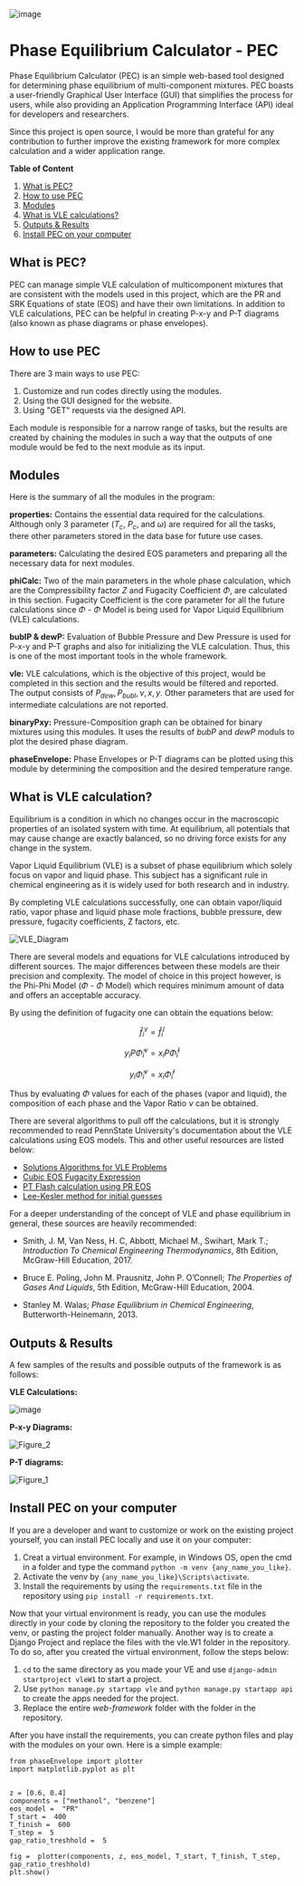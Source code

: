 ![image](https://github.com/Homanloo/PEC/assets/118424174/f590a4e2-472c-4afa-ae5b-1f8811cb90cc)

# Phase Equilibrium Calculator - PEC
Phase Equilibrium Calculator (PEC) is an simple web-based tool designed for determining phase equilibrium of multi-component mixtures. PEC boasts a user-friendly Graphical User Interface (GUI) that simplifies the process for users, while also providing an Application Programming Interface (API) ideal for developers and researchers.

Since this project is open source, I would be more than grateful for any contribution to further improve the existing framework for more complex calculation and a wider application range.

**Table of Content**
1. [What is PEC?](#1)
2. [How to use PEC](#2)
3. [Modules](#3)
4. [What is VLE calculations?](#4)
5. [Outputs & Results](#5)
6. [Install PEC on your computer](#6)

## What is PEC?  <a name="1"></a>
PEC can manage simple VLE calculation of multicomponent mixtures that are consistent with the models used in this project, which are the PR and SRK Equations of state (EOS) and have their own limitations. 
In addition to VLE calculations, PEC can be helpful in creating P-x-y and P-T diagrams (also known as phase diagrams or phase envelopes). 

## How to use PEC <a name="2"></a>
There are 3 main ways to use PEC:

 1. Customize and run codes directly using the modules.
 2. Using the GUI designed for the website.
 3. Using "GET" requests via the designed API.

Each module is responsible for a narrow range of tasks, but the results are created by chaining the modules in such a way that the outputs of one module would be fed to the next module as its input.

## Modules <a name="3"></a>
Here is the summary of all the modules in the program:

**properties:**
Contains the essential data required for the calculations. Although only 3 parameter ($T_c$, $P_c$, and $\omega$) are required for all the tasks, there other parameters stored in the data base for future use cases.

**parameters:**
Calculating the desired EOS parameters and preparing all the necessary data for next modules.

**phiCalc:**
Two of the main parameters in the whole phase calculation, which are the Compressibility factor $Z$ and Fugacity  Coefficient $\Phi$, are calculated in this section. Fugacity Coefficient is the core parameter for all the future calculations since $\Phi$ - $\Phi$ Model is being used for Vapor Liquid Equilibrium (VLE) calculations.

**bublP & dewP:**
Evaluation of Bubble Pressure and Dew Pressure is used for P-x-y and P-T graphs and also for initializing the VLE calculation. Thus, this is one of the most important tools in the whole framework.

**vle:**
VLE calculations, which is the objective of this project, would be completed in this section and the results would be filtered and reported.
The output consists of $P_{dew}, P_{bubl}, \nu, x, y$. Other parameters that are used for intermediate calculations are not reported.

**binaryPxy:**
Pressure-Composition graph can be obtained for binary mixtures using this modules. It uses the results of *bubP* and *dewP* moduls to plot the desired phase diagram.

**phaseEnvelope:**
Phase Envelopes or P-T diagrams can be plotted using this module by determining the composition and the desired temperature range.

## What is VLE calculation? <a name="4"></a>
Equilibrium is a condition in which no changes occur in the macroscopic properties of an isolated system with time. At equilibrium, all potentials that may cause change are exactly balanced, so no driving force exists for any change in the system.

Vapor Liquid Equilibrium (VLE) is a subset of phase equilibrium which solely focus on vapor and liquid phase. This subject has a significant rule in chemical engineering as it is widely used for both research and in industry.

By completing VLE calculations successfully, one can obtain vapor/liquid ratio, vapor phase and liquid phase mole fractions, bubble pressure, dew pressure, fugacity coefficients, Z factors, etc.

![VLE_Diagram](https://github.com/Homanloo/PEC/assets/118424174/32161459-4e26-4f13-ad56-e9800651024a)

There are several models and equations for VLE calculations introduced by different sources. The major differences between these models are their precision and complexity. The model of choice in this project however, is the Phi-Phi Model ($\Phi$ - $\Phi$ Model) which requires minimum amount of data and offers an acceptable accuracy.

By using the definition of fugacity one can obtain the equations below:

$$\hat{f}_i^v = \hat{f}_i^l$$

$$y_i P \hat{\Phi}_i^v = x_i P \hat{\Phi}_i^l$$

$$y_i \hat{\Phi}_i^v = x_i \hat{\Phi}_i^l$$

Thus by evaluating $\Phi$ values for each of the phases (vapor and liquid), the composition of each phase and the Vapor Ratio $\nu$ can be obtained.

There are several algorithms to pull off the calculations, but it is strongly recommended to read PennState University's documentation about the VLE calculations using EOS models. This and other useful resources are listed below:

 - [Solutions Algorithms for VLE Problems](https://www.e-education.psu.edu/png520/m17_p4.html)
 - [Cubic EOS Fugacity Expression](https://www.e-education.psu.edu/png520/m16_p6.html)
 - [PT Flash calculation using PR EOS](https://cheguide.com/pt_flash.html#:~:text=PT%20Flash%20calculation%20determines%20split,of%20State%20%28PR%20EOS%29.)
 - [Lee-Kesler method for initial guesses](https://en.wikipedia.org/wiki/Lee%E2%80%93Kesler_method#:~:text=The%20Lee%E2%80%93Kesler%20method%20allows,acentric%20factor%20%CF%89%20are%20known.)

For a deeper understanding of the concept of VLE and phase equilibrium in general, these sources are heavily recommended:

 -  Smith, J. M, Van Ness, H. C, Abbott, Michael M., Swihart, Mark T.; *Introduction To Chemical Engineering Thermodynamics*, 8th Edition, McGraw-Hill Education, 2017.

 - Bruce E. Poling, John M. Prausnitz, John P. O’Connell; *The Properties of Gases And Liquids*, 5th Edition, McGraw-Hill Education, 2004.

 - Stanley M. Walas; *Phase Equilibrium in Chemical Engineering*, Butterworth-Heinemann, 2013.

## Outputs & Results <a name="5"></a>
A few samples of the results and possible outputs of the framework is as follows:

**VLE Calculations:**

![image](https://github.com/Homanloo/PEC/assets/118424174/8f5f85b7-e2f1-4718-a115-84bd68634200)


**P-x-y Diagrams:**

![Figure_2](https://github.com/Homanloo/PEC/assets/118424174/d0ca2560-b5ee-4e4e-857c-768091844177)


**P-T diagrams:**

![Figure_1](https://github.com/Homanloo/PEC/assets/118424174/ff2f9a0c-9c90-4e23-b4e7-cc0e662df22a)



## Install PEC on your computer <a name="6"></a>
If you are a developer and want to customize or work on the existing project yourself, you can install PEC locally and use it on your computer:

 1. Creat a virtual environment. For example, in Windows OS, open the cmd in a folder and type the command `python -m venv {any_name_you_like}`.
 2. Activate the venv by `{any_name_you_like}\Scripts\activate`.
 3. Install the requirements by using the `requirements.txt` file in the repository using `pip install -r requirements.txt`.


 Now that your virtual environment is ready, you can use the modules directly in your code by cloning the repository to the folder you created the venv, or pasting the project folder manually.
Another way is to create a Django Project and replace the files with the vle.W1 folder in the repository. To do so, after you created the virtual environment, follow the steps below:
1. `cd` to the same directory as you made your VE and use `django-admin startproject vleW1` to start a project.
2. Use `python manage.py startapp vle` and `python manage.py startapp api` to create the apps needed for the project.
3. Replace the entire *web-framework* folder with the folder in the repository.

After you have install the requirements, you can create python files and play with the modules on your own. Here is a simple example:
```  
from phaseEnvelope import plotter
import matplotlib.pyplot as plt
  

z = [0.6, 0.4]
components = ["methanol", "benzene"]
eos_model =  "PR"
T_start =  400
T_finish =  600
T_step =  5
gap_ratio_treshhold =  5

fig =  plotter(components, z, eos_model, T_start, T_finish, T_step, gap_ratio_treshhold)
plt.show()  
```
